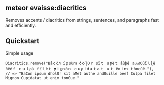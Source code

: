 
meteor evaisse:diacritics
----

Removes accents / diacritics from strings, sentences, and paragraphs fast and efficiently.


Quickstart
----

Simple usage

    Diacritics.remove("Båｃòл íｐѕùｍ ðｏɭ߀ｒ ѕïｔ ａϻèｔ âùþê ａԉᏧ߀üïｌɭê ƃëéｆ ｃｕｌρá ｆïｌèｔ ϻｉǥｎòｎ ｃｕρｉᏧａｔａｔ ｕｔ êлｉｍ ｔòлɢùê."),
    // => "BaCon ipѕum dhol0r ѕit aMet authe and0uille beef Culpa filet Mignon Cupidatat ut enim tonGue."
